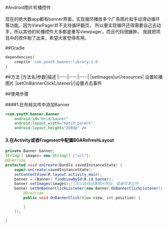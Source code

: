 #Android图片轮播控件  
<br>
现在的绝大数app都有banner界面，实现循环播放多个广告图片和手动滑动循环等功能。因为ViewPager并不支持循环翻页，
所以要实现循环还得需要自己去动手，所以其他的轮播控件大多都是重写viewpager，而且代码很臃肿。
我就把项目中的控件剔了出来，希望大家觉得有用。

##Gradle
```groovy
dependencies{
    compile 'com.youth.banner:library:1.0'
}
```
##方法
|方法名|参数|描述
|:---:|:---:|:---:|
|setImages|url/resources| 设置轮播图片 
|setOnBannerClickListener|/|设置点击事件

##使用步骤

####1.在布局文件中添加Banner
```xml
<com.youth.banner.Banner
    android:id="@+id/banner"
    android:layout_width="match_parent"
    android:layout_height="200dp" />
```
#### 3.在Activity或者Fragment中配置BGARefreshLayout   
```java
private Banner banner;
String[] images= new String[] {"url"};
@Override
protected void onCreate(Bundle savedInstanceState) {
    super.onCreate(savedInstanceState);
    setContentView(R.layout.activity_main);
    banner = (Banner) findViewById(R.id.banner);
    banner.setImages(images);//可以选择设置图片网址，或者资源文件
    banner.setOnBannerClickListener(new Banner.OnBannerClickListener() {//设置点击事件
        @Override
        public void OnBannerClick(View view, int position) {

        }
    });

}
```

